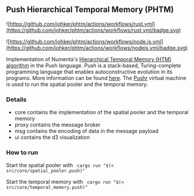 ## Push Hierarchical Temporal Memory (PHTM)

![https://github.com/johker/phtm/actions/workflows/rust.yml](https://github.com/johker/phtm/actions/workflows/rust.yml/badge.svg)

![https://github.com/johker/phtm/actions/workflows/node.js.yml](https://github.com/johker/phtm/actions/workflows/nodejs.yml/badge.svg)

Implementation of Numenta's [Hierarchical Temporal Memory (HTM) algorithm](https://numenta.com/resources/biological-and-machine-intelligence/) in the 
Push language. Push is a stack-based, Turing-complete programming language that enables autoconstructive evolution in its programs.
More information can be found [here](http://faculty.hampshire.edu/lspector/push.html). The [Pushr](https://github.com/johker/pushr) virtual machine is used to run the spatial pooler and the temporal memory. 


### Details

- core contains the implementation of the spatial pooler and the temporal memory
- proxy contains the message broker
- msg contains the encoding of data in the message payload
- ui contains the d3 visualization

### How to run

Start the spatial pooler with
```  cargo run "$(< src/core/spatial_pooler.push)" ```

Start the temporal memory with
```  cargo run "$(< src/core/temporal_memory.push)" ```

